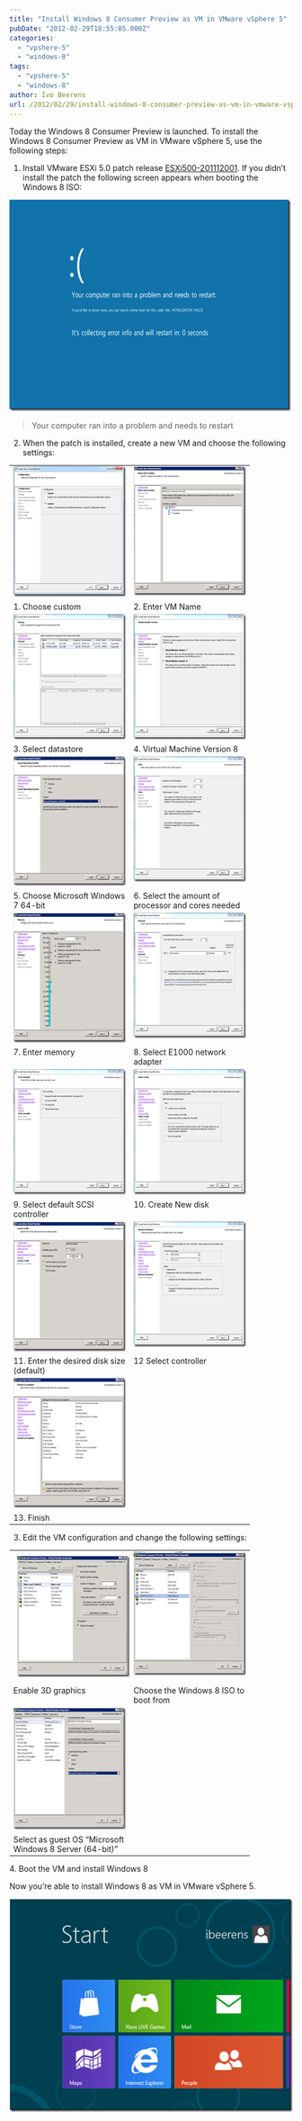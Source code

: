 ```yaml
---
title: "Install Windows 8 Consumer Preview as VM in VMware vSphere 5"
pubDate: "2012-02-29T18:55:05.000Z"
categories: 
  - "vpshere-5"
  - "windows-8"
tags: 
  - "vpshere-5"
  - "windows-8"
author: Ivo Beerens
url: /2012/02/29/install-windows-8-consumer-preview-as-vm-in-vmware-vsphere-5/
---
```


Today the Windows 8 Consumer Preview is launched. To install the Windows 8 Consumer Preview as VM in VMware vSphere 5, use the following steps:
1. Install VMware ESXi 5.0 patch release [ESXi500-201112001](http://kb.VMware.com/selfservice/microsites/search.do?cmd=displayKC&docType=kc&docTypeID=DT_KB_1_1&externalId=2007680). If you didn’t install the patch the following screen appears when booting the Windows 8 ISO:

[![image](images/image_thumb14.png "image")](images/image16.png)

> Your computer ran into a problem and needs to restart

2. When the patch is installed, create a new VM and choose the following settings:

<table border="0" cellspacing="0" cellpadding="2" width="400"><tbody><tr><td valign="top" width="200"><a href="images/image17.png"><img style="background-image: none; border-right-width: 0px; margin: 0px; padding-left: 0px; padding-right: 0px; display: inline; border-top-width: 0px; border-bottom-width: 0px; border-left-width: 0px; padding-top: 0px" title="image" border="0" alt="image" src="images/image_thumb15.png" width="244" height="232"></font></a></td><td valign="top" width="200"><a href="https://www.ivobeerens.nl/wp-content/uploads/2012/03/image4.png"><img style="background-image: none; border-right-width: 0px; margin: 0px; padding-left: 0px; padding-right: 0px; display: inline; border-top-width: 0px; border-bottom-width: 0px; border-left-width: 0px; padding-top: 0px" title="image" border="0" alt="image" src="images/image_thumb4.png" width="244" height="230"></a></td></tr><tr><td valign="top" width="200">1. Choose custom</font></td><td valign="top" width="200">2. Enter VM Name</font></td></tr><tr><td valign="top" width="200"><a href="images/image19.png"><img style="background-image: none; border-right-width: 0px; margin: 0px; padding-left: 0px; padding-right: 0px; display: inline; border-top-width: 0px; border-bottom-width: 0px; border-left-width: 0px; padding-top: 0px" title="image" border="0" alt="image" src="images/image_thumb17.png" width="244" height="223"></font></a></td><td valign="top" width="200"><a href="images/image20.png"><img style="background-image: none; border-right-width: 0px; margin: 0px; padding-left: 0px; padding-right: 0px; display: inline; border-top-width: 0px; border-bottom-width: 0px; border-left-width: 0px; padding-top: 0px" title="image" border="0" alt="image" src="images/image_thumb18.png" width="244" height="223"></font></a></td></tr><tr><td valign="top" width="200">3. Select datastore</font></td><td valign="top" width="200">4. Virtual Machine Version 8</font></td></tr><tr><td valign="top" width="200"><a href="https://www.ivobeerens.nl/wp-content/uploads/2012/03/image5.png"><img style="background-image: none; border-right-width: 0px; margin: 0px; padding-left: 0px; padding-right: 0px; display: inline; border-top-width: 0px; border-bottom-width: 0px; border-left-width: 0px; padding-top: 0px" title="image" border="0" alt="image" src="images/image_thumb5.png" width="244" height="230"></a></td><td valign="top" width="200"><a href="images/image22.png"><img style="background-image: none; border-right-width: 0px; margin: 0px; padding-left: 0px; padding-right: 0px; display: inline; border-top-width: 0px; border-bottom-width: 0px; border-left-width: 0px; padding-top: 0px" title="image" border="0" alt="image" src="images/image_thumb20.png" width="244" height="223"></font></a></td></tr><tr><td valign="top" width="200">5. Choose Microsoft Windows 7 64-bit</font></td><td valign="top" width="200">6. Select the amount of processor and cores needed</font></td></tr><tr><td valign="top" width="200"><a href="https://www.ivobeerens.nl/wp-content/uploads/2012/03/image6.png"><img style="background-image: none; border-right-width: 0px; margin: 0px; padding-left: 0px; padding-right: 0px; display: inline; border-top-width: 0px; border-bottom-width: 0px; border-left-width: 0px; padding-top: 0px" title="image" border="0" alt="image" src="images/image_thumb6.png" width="244" height="231"></a></td><td valign="top" width="200"><a href="images/image24.png"><img style="background-image: none; border-right-width: 0px; margin: 0px; padding-left: 0px; padding-right: 0px; display: inline; border-top-width: 0px; border-bottom-width: 0px; border-left-width: 0px; padding-top: 0px" title="image" border="0" alt="image" src="images/image_thumb22.png" width="244" height="223"></font></a></td></tr><tr><td valign="top" width="200">7. Enter memory</font></td><td valign="top" width="200">8. Select E1000 network adapter</font></td></tr><tr><td valign="top" width="200"><a href="images/image25.png"><img style="background-image: none; border-right-width: 0px; margin: 0px; padding-left: 0px; padding-right: 0px; display: inline; border-top-width: 0px; border-bottom-width: 0px; border-left-width: 0px; padding-top: 0px" title="image" border="0" alt="image" src="images/image_thumb23.png" width="244" height="223"></font></a></td><td valign="top" width="200"><a href="images/image26.png"><img style="background-image: none; border-right-width: 0px; padding-left: 0px; padding-right: 0px; display: inline; border-top-width: 0px; border-bottom-width: 0px; border-left-width: 0px; padding-top: 0px" title="image" border="0" alt="image" src="images/image_thumb24.png" width="244" height="223"></font></a></td></tr><tr><td valign="top" width="200">9. Select default SCSI controller</font></td><td valign="top" width="200">10. Create New disk</font></td></tr><tr><td valign="top" width="200"><a href="https://www.ivobeerens.nl/wp-content/uploads/2012/03/image7.png"><img style="background-image: none; border-right-width: 0px; margin: 0px; padding-left: 0px; padding-right: 0px; display: inline; border-top-width: 0px; border-bottom-width: 0px; border-left-width: 0px; padding-top: 0px" title="image" border="0" alt="image" src="images/image_thumb7.png" width="244" height="231"></a></td><td valign="top" width="200"><a href="images/image28.png"><img style="background-image: none; border-right-width: 0px; margin: 0px; padding-left: 0px; padding-right: 0px; display: inline; border-top-width: 0px; border-bottom-width: 0px; border-left-width: 0px; padding-top: 0px" title="image" border="0" alt="image" src="images/image_thumb26.png" width="244" height="223"></font></a></td></tr><tr><td valign="top" width="200">11. Enter the desired disk size (default)</font></td><td valign="top" width="200">12 Select controller</font></td></tr><tr><td valign="top" width="200"><a href="https://www.ivobeerens.nl/wp-content/uploads/2012/03/image8.png"><img style="background-image: none; border-right-width: 0px; margin: 0px; padding-left: 0px; padding-right: 0px; display: inline; border-top-width: 0px; border-bottom-width: 0px; border-left-width: 0px; padding-top: 0px" title="image" border="0" alt="image" src="images/image_thumb8.png" width="244" height="231"></a></td><td valign="top" width="200"></font></td></tr><tr><td valign="top" width="200">13. Finish</font></td><td valign="top" width="200"></font></td></tr></tbody></table>

3. Edit the VM configuration and change the following settings:

<table border="0" cellspacing="0" cellpadding="2" width="400"><tbody><tr><td valign="top" width="200"><a href="images/image3.png"><img style="background-image: none; border-right-width: 0px; margin: 7px; padding-left: 0px; padding-right: 0px; display: inline; border-top-width: 0px; border-bottom-width: 0px; border-left-width: 0px; padding-top: 0px" title="image" border="0" alt="image" src="images/image_thumb3.png" width="244" height="216"></a></td><td valign="top" width="200"><a href="images/image31.png"><img style="background-image: none; border-right-width: 0px; margin: 0px; padding-left: 0px; padding-right: 0px; display: inline; border-top-width: 0px; border-bottom-width: 0px; border-left-width: 0px; padding-top: 0px" title="image" border="0" alt="image" src="images/image_thumb29.png" width="244" height="220"></font></a></td></tr><tr><td valign="top" width="200">Enable 3D graphics</font></td><td valign="top" width="200">Choose the Windows 8 ISO to boot from</font></td></tr><tr><td valign="top" width="200"><a href="https://www.ivobeerens.nl/wp-content/uploads/2012/03/image9.png"><img style="background-image: none; border-right-width: 0px; margin: 0px; padding-left: 0px; padding-right: 0px; display: inline; border-top-width: 0px; border-bottom-width: 0px; border-left-width: 0px; padding-top: 0px" title="image" border="0" alt="image" src="images/image_thumb9.png" width="244" height="217"></a></td><td valign="top" width="200">&nbsp;</td></tr><tr><td valign="top" width="200">Select as guest OS “Microsoft Windows 8 Server (64-bit)”</font></td><td valign="top" width="200"></font></td></tr></tbody></table>

4\. Boot the VM and install Windows 8

Now you’re able to install Windows 8 as VM in VMware vSphere 5.

[![image](images/image_thumb31.png "image")](images/image33.png)